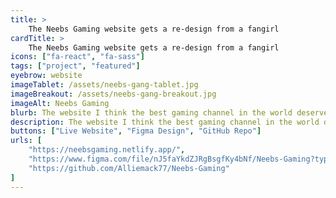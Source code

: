 ```yaml
---
title: >
    The Neebs Gaming website gets a re-design from a fangirl
cardTitle: >
    The Neebs Gaming website gets a re-design from a fangirl
icons: ["fa-react", "fa-sass"]
tags: ["project", "featured"]
eyebrow: website
imageTablet: /assets/neebs-gang-tablet.jpg
imageBreakout: /assets/neebs-gang-breakout.jpg
imageAlt: Neebs Gaming
blurb: The website I think the best gaming channel in the world deserves. This redesign focuses on creator content, community, and merch.
description: The website I think the best gaming channel in the world deserves. With almost 3 million subscribers, Neebs Gaming is well on their way to producing some of the most watched gaming content on YouTube. My goal in this redesign was to showcase their content, create dedicated pages for news, live events and merchandise, and build a space for fans like me to geek out. Checkout the Figma design files to see the before and after shots.
buttons: ["Live Website", "Figma Design", "GitHub Repo"]
urls: [
    "https://neebsgaming.netlify.app/",
    "https://www.figma.com/file/nJ5faYkdZJRgBsgfKy4bNf/Neebs-Gaming?type=design&t=E47uayHXbvHFt2qh-0",
    "https://github.com/Alliemack77/Neebs-Gaming"
]
---
```

